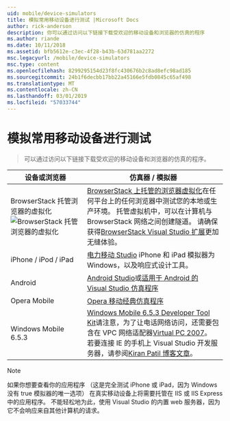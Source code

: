 ```yaml
---
uid: mobile/device-simulators
title: 模拟常用移动设备进行测试 |Microsoft Docs
author: rick-anderson
description: 你可以通过访问以下链接下载受欢迎的移动设备和浏览器的仿真的程序
ms.author: riande
ms.date: 10/11/2018
ms.assetid: bfb5612e-c3ec-4f28-b43b-63d781aa2272
msc.legacyurl: /mobile/device-simulators
msc.type: content
ms.openlocfilehash: 8299295154d23f8fc430676b2c8ad8efc98ad185
ms.sourcegitcommit: 24b1f6decbb17bb22a45166e5fdb0845c65af498
ms.translationtype: MT
ms.contentlocale: zh-CN
ms.lasthandoff: 03/01/2019
ms.locfileid: "57033744"
---
```

# <a name="simulate-popular-mobile-devices-for-testing"></a>模拟常用移动设备进行测试

> 可以通过访问以下链接下载受欢迎的移动设备和浏览器的仿真的程序。

| 设备或浏览器 | 仿真器 / 模拟器 |
| --- | --- |
| BrowserStack 托管浏览器的虚拟化 ![BrowserStack 托管浏览器的虚拟化](device-simulators/_static/image1.png) | [BrowserStack 上托管的浏览器虚拟化](http://browserstack.com)在任何平台上的任何浏览器中测试您的本地或生产环境。 托管虚拟机中，可以在计算机与 BrowserStack 网络之间创建隧道。 请确保获得[BrowserStack Visual Studio 扩展](https://marketplace.visualstudio.com/items?itemName=browserstackcom.BrowserStack)更加无缝体验。 |
| iPhone / iPod / iPad | [电力移动 Studio](http://www.electricplum.com/studio.aspx) iPhone 和 iPad 模拟器为 Windows，以及响应式设计工具。 |
| Android | [Android Studio](https://developer.android.com/studio/)或[适用于 Android 的 Visual Studio 仿真程序](https://visualstudio.microsoft.com/vs/msft-android-emulator/) |
| Opera Mobile | [Opera 移动经典仿真程序](https://www.opera.com/developer/mobile-emulator) |
| Windows Mobile 6.5.3 | [Windows Mobile 6.5.3 Developer Tool Kit](https://www.microsoft.com/downloads/en/details.aspx?FamilyID=c0213f68-2e01-4e5c-a8b2-35e081dcf1ca&amp;displaylang=en)请注意，为了让电话网络访问，还需要包含在 VPC 网络适配器[Virtual PC 2007](https://www.microsoft.com/downloads/en/details.aspx?FamilyID=04d26402-3199-48a3-afa2-2dc0b40a73b6&amp;DisplayLang=en)。 若要连接 IE 的手机上 Visual Studio 开发服务器，请参阅[Kiran Patil 博客文章](http://kiranpatils.wordpress.com/2009/11/19/access-internetlocal-website-from-your-windows-mobile-device-emulators/)。 |

> [!NOTE]
> 如果你想要查看你的应用程序 （这是完全测试 iPhone 或 iPad，因为 Windows 没有 true 模拟器的唯一选项） 在真实移动设备上将需要托管在 IIS 或 IIS Express 中的应用程序。 不能轻松地为此，使用 Visual Studio 的内置 web 服务器，因为它不会响应来自其他计算机的请求。